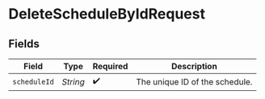 # DeleteScheduleByIdRequest


## Fields

| Field                          | Type                           | Required                       | Description                    |
| ------------------------------ | ------------------------------ | ------------------------------ | ------------------------------ |
| `scheduleId`                   | *String*                       | :heavy_check_mark:             | The unique ID of the schedule. |